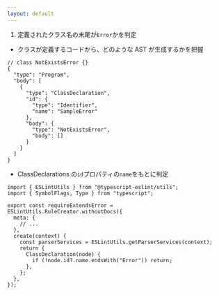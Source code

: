 ```yaml
---
layout: default
---
```


<style scoped>
.slidev-vclick-hidden {
  display: none;
}
</style>

<div class="_bullet">

1. 定義されたクラス名の末尾が`Error`かを判定

<div v-click="1" v-click.hide="3">

* クラスが定義するコードから、どのような AST が生成するかを把握

</div>

<div class="small-code-json" v-click="[2]">

```json{*}
// class NotExistsError {}
{
  "type": "Program",
  "body": [
    {
      "type": "ClassDeclaration",
      "id": {
        "type": "Identifier",
        "name": "SampleError"
      },
      "body": {
        "type": "NotExistsError",
        "body": []
      }
    }
  ]
}
```

</div>

</div>

<div v-click="3" class="_bullet">

* ClassDeclarations の`id`プロパティの`name`をもとに判定

```ts{*}
import { ESLintUtils } from "@typescript-eslint/utils";
import { SymbolFlags, Type } from "typescript";

export const requireExtendsError = ESLintUtils.RuleCreator.withoutDocs({
  meta: {
    // ...
  },
  create(context) {
    const parserServices = ESLintUtils.getParserServices(context);
    return {
      ClassDeclaration(node) {
        if (!node.id?.name.endsWith("Error")) return;
      },
    };
  },
});
```

</div>

<!-- 
ではさっそく、定義されたクラス名の末尾が`Error`かを判定する実装を行います。  

[click] この実装を行うには、クラスを定義するコードから、どのような AST が生成するかを把握したいので、`NotExistsError`という名前のクラスを定義した時の AST を見てみます。

[click] 表示されているものは AST をかなり単純化したものですが、ClassDeclarations の`id`プロパティの`name`に、クラス名が格納されていることがわかります。  
そのため、クラス名の末尾が`Error`になっているかを判断するコードをこのように実装します

[click] 今回定義するルールは、Class定義のノードに対する操作を行いたいので、`create`メソッドの`return`に`ClassDeclaration`を指定しています。  
これにより、eslint が `ClassDeclaration` のノードを探索する際に、記述した処理が実行されます。

ASTの内容をもとに、ClassDeclarationのidプロパティのnameの末尾が`Error`であるかを判定しています
-->